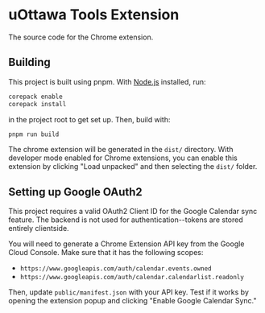 # uOttawa Tools Extension

The source code for the Chrome extension.

## Building

This project is built using pnpm. With [Node.js](https://nodejs.org/en/download) installed, run:

```sh
corepack enable
corepack install
```

in the project root to get set up. Then, build with:

```sh
pnpm run build
```

The chrome extension will be generated in the `dist/` directory.
With developer mode enabled for Chrome extensions, you can enable this extension
by clicking "Load unpacked" and then selecting the `dist/` folder.

## Setting up Google OAuth2

This project requires a valid OAuth2 Client ID for the Google Calendar sync feature.
The backend is not used for authentication--tokens are stored entirely clientside.

You will need to generate a Chrome Extension API key from the Google Cloud Console.
Make sure that it has the following scopes:

- `https://www.googleapis.com/auth/calendar.events.owned`
- `https://www.googleapis.com/auth/calendar.calendarlist.readonly`

Then, update `public/manifest.json` with your API key.
Test if it works by opening the extension popup and clicking "Enable Google Calendar Sync."
